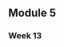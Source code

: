 <section data-transition="none">

## Module 5

</section>

<section data-transition="none">

### Week 13

</section>